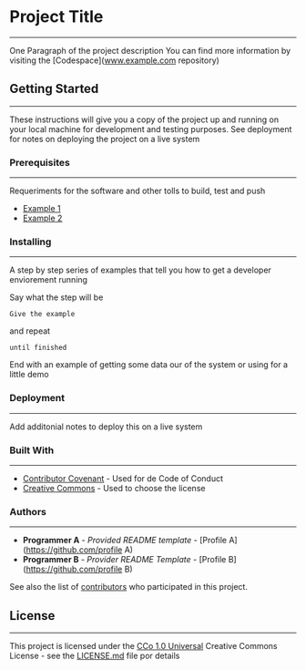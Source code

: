 # Project Title
---

One Paragraph of the project description
You can find more information by visiting the [Codespace](www.example.com repository)

## Getting Started
---

These instructions will give you a copy of the project up and running on your local machine for development and testing purposes. See deployment for notes on deploying the project on a live system

### Prerequisites
---

Requeriments for the software and other tolls to build, test and push

- [Example 1](www.example.com)
- [Example 2](www.example.com)

### Installing
---

A step by step series of examples that tell you how to get a developer enviorement running

Say what the step will be


~~~
Give the example
~~~

and repeat

~~~
until finished
~~~

End with an example of getting some data our of the system or using for a little demo

### Deployment
---

Add additonial notes to deploy this on a live system

### Built With
---

- [Contributor Covenant](www.example.com) - Used for de Code of Conduct
- [Creative Commons](www.example.com) - Used to choose the license

### Authors
---

- **Programmer A** - *Provided README template* -
[Profile A](https://github.com/profile A)
- **Programmer B** - *Provider README Template* -
[Profile B](https://github.com/profile B)

See also the list of [contributors](www.example.com) who participated in this project.

## License
---

This project is licensed under the [CCo 1.0 Universal](www.example.com)
Creative Commons License - see the [LICENSE.md](www.example.com) file por details


